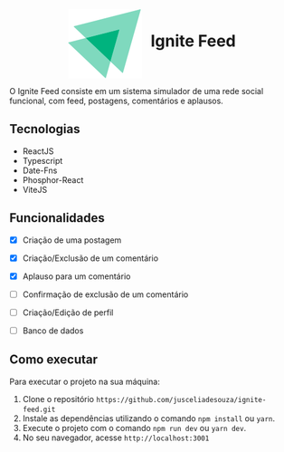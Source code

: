 <div style="display:flex; gap:1rem; justify-content:center;">
  <img src="public/ignite.svg">  
  <h1>Ignite Feed</h1>
</div>

O Ignite Feed consiste em um sistema simulador de uma rede social funcional, com feed, postagens, comentários e aplausos.

## Tecnologias

- ReactJS
- Typescript
- Date-Fns
- Phosphor-React
- ViteJS

## Funcionalidades

- [x] Criação de uma postagem
- [x] Criação/Exclusão de um comentário
- [x] Aplauso para um comentário
- [ ] Confirmação de exclusão de um comentário 
- [ ] Criação/Edição de perfil
- [ ] Banco de dados


## Como executar

Para executar o projeto na sua máquina:

1. Clone o repositório `https://github.com/jusceliadesouza/ignite-feed.git`
2. Instale as dependências utilizando o comando `npm install` ou `yarn`.
3. Execute o projeto com o comando `npm run dev` ou `yarn dev`.
4. No seu navegador, acesse `http://localhost:3001`